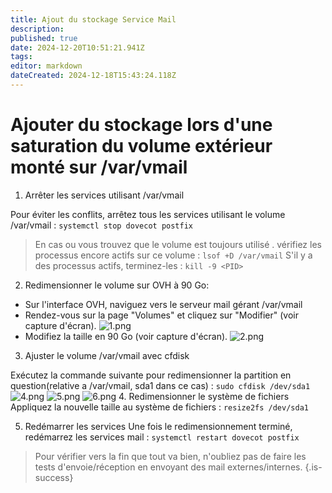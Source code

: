 ```yaml
---
title: Ajout du stockage Service Mail
description: 
published: true
date: 2024-12-20T10:51:21.941Z
tags: 
editor: markdown
dateCreated: 2024-12-18T15:43:24.118Z
---
```


# Ajouter du stockage lors d'une saturation du volume extérieur monté sur /var/vmail 

1. Arrêter les services utilisant /var/vmail

Pour éviter les conflits, arrêtez tous les services utilisant le volume /var/vmail :
```systemctl stop dovecot postfix```


>   En cas ou vous trouvez que le volume est toujours utilisé .
vérifiez les processus encore actifs sur ce volume :
```lsof +D /var/vmail```
S'il y a des processus actifs, terminez-les :
```kill -9 <PID>```

2. Redimensionner le volume sur OVH à 90 Go:

- Sur l'interface OVH, naviguez vers le serveur mail gérant /var/vmail 
- Rendez-vous sur la page "Volumes" et cliquez sur "Modifier" (voir capture d'écran).
![1.png](/1.png)
- Modifiez la taille en 90 Go (voir capture d'écran).
![2.png](/2.png)
3. Ajuster le volume /var/vmail avec cfdisk

Exécutez la commande suivante pour redimensionner la partition en question(relative a /var/vmail, sda1 dans ce cas) :
```sudo cfdisk /dev/sda1```
![4.png](/4.png)
![5.png](/5.png)
![6.png](/6.png)
4. Redimensionner le système de fichiers
Appliquez la nouvelle taille au système de fichiers :
```resize2fs /dev/sda1```

5. Redémarrer les services
Une fois le redimensionnement terminé, redémarrez les services mail :
```systemctl restart dovecot postfix```

> Pour vérifier vers la fin que tout va bien, n'oubliez pas de faire les tests d'envoie/réception en envoyant des mail externes/internes.
{.is-success}

